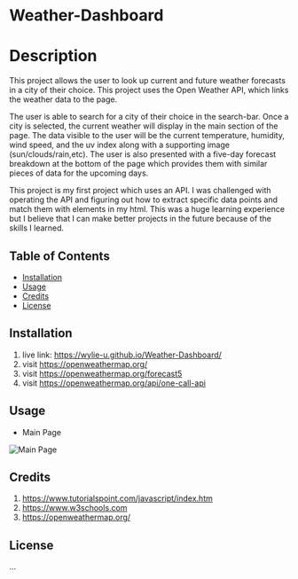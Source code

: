 # Weather-Dashboard

# Description

This project allows the user to look up current and future weather forecasts in a city of their choice. This project uses the Open Weather API, which links the weather data to the page. 

The user is able to search for a city of their choice in the search-bar. Once a city is selected, the current weather will display in the main section of the page. The data visible to the user will be the current temperature, humidity, wind speed, and the uv index along with a supporting image (sun/clouds/rain,etc). The user is also presented with a five-day forecast breakdown at the bottom of the page which provides them with similar pieces of data for the upcoming days. 


This project is my first project which uses an API. I was challenged with operating the API and figuring out how to extract specific data points and match them with elements in my html. This was a huge learning experience but I believe that I can make better projects in the future because of the skills I learned. 


## Table of Contents
 * [Installation](#Installation) 
 * [Usage](#Usage)
 * [Credits](#Credits)
 * [License](#License)

## Installation

1. live link: https://wylie-u.github.io/Weather-Dashboard/
2. visit https://openweathermap.org/
3. visit https://openweathermap.org/forecast5
4. visit https://openweathermap.org/api/one-call-api 

## Usage
*  Main Page

![Main Page](Assets/images/quiz.png)


## Credits
1. https://www.tutorialspoint.com/javascript/index.htm
2. https://www.w3schools.com
3. https://openweathermap.org/

## License
...